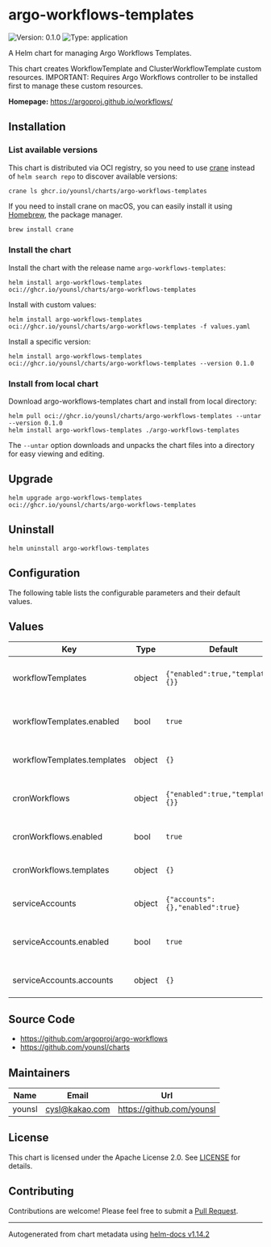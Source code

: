 # argo-workflows-templates

![Version: 0.1.0](https://img.shields.io/badge/Version-0.1.0-informational?style=flat-square) ![Type: application](https://img.shields.io/badge/Type-application-informational?style=flat-square)

A Helm chart for managing Argo Workflows Templates.

This chart creates WorkflowTemplate and ClusterWorkflowTemplate custom resources.
IMPORTANT: Requires Argo Workflows controller to be installed first to manage these custom resources.

**Homepage:** <https://argoproj.github.io/workflows/>

## Installation

### List available versions

This chart is distributed via OCI registry, so you need to use [crane](https://github.com/google/go-containerregistry/blob/main/cmd/crane/README.md) instead of `helm search repo` to discover available versions:

```console
crane ls ghcr.io/younsl/charts/argo-workflows-templates
```

If you need to install crane on macOS, you can easily install it using [Homebrew](https://brew.sh/), the package manager.

```bash
brew install crane
```

### Install the chart

Install the chart with the release name `argo-workflows-templates`:

```console
helm install argo-workflows-templates oci://ghcr.io/younsl/charts/argo-workflows-templates
```

Install with custom values:

```console
helm install argo-workflows-templates oci://ghcr.io/younsl/charts/argo-workflows-templates -f values.yaml
```

Install a specific version:

```console
helm install argo-workflows-templates oci://ghcr.io/younsl/charts/argo-workflows-templates --version 0.1.0
```

### Install from local chart

Download argo-workflows-templates chart and install from local directory:

```console
helm pull oci://ghcr.io/younsl/charts/argo-workflows-templates --untar --version 0.1.0
helm install argo-workflows-templates ./argo-workflows-templates
```

The `--untar` option downloads and unpacks the chart files into a directory for easy viewing and editing.

## Upgrade

```console
helm upgrade argo-workflows-templates oci://ghcr.io/younsl/charts/argo-workflows-templates
```

## Uninstall

```console
helm uninstall argo-workflows-templates
```

## Configuration

The following table lists the configurable parameters and their default values.

## Values

| Key | Type | Default | Description |
|-----|------|---------|-------------|
| workflowTemplates | object | `{"enabled":true,"templates":{}}` | Configuration for Argo WorkflowTemplate resources |
| workflowTemplates.enabled | bool | `true` | Enable or disable all WorkflowTemplate resources globally |
| workflowTemplates.templates | object | `{}` | WorkflowTemplate resource definitions |
| cronWorkflows | object | `{"enabled":true,"templates":{}}` | Configuration for Argo CronWorkflow resources |
| cronWorkflows.enabled | bool | `true` | Enable or disable all CronWorkflow resources globally |
| cronWorkflows.templates | object | `{}` | CronWorkflow resource definitions |
| serviceAccounts | object | `{"accounts":{},"enabled":true}` | Configuration for ServiceAccount resources |
| serviceAccounts.enabled | bool | `true` | Enable or disable all ServiceAccount resources globally |
| serviceAccounts.accounts | object | `{}` | ServiceAccount resource definitions |

## Source Code

* <https://github.com/argoproj/argo-workflows>
* <https://github.com/younsl/charts>

## Maintainers

| Name | Email | Url |
| ---- | ------ | --- |
| younsl | <cysl@kakao.com> | <https://github.com/younsl> |

## License

This chart is licensed under the Apache License 2.0. See [LICENSE](https://github.com/younsl/younsl.github.io/blob/main/LICENSE) for details.

## Contributing

Contributions are welcome! Please feel free to submit a [Pull Request](https://github.com/younsl/younsl.github.io/pulls).

----------------------------------------------
Autogenerated from chart metadata using [helm-docs v1.14.2](https://github.com/norwoodj/helm-docs/releases/v1.14.2)
